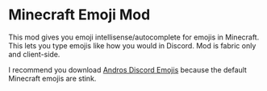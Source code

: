 # Minecraft Emoji Mod
This mod gives you emoji intellisense/autocomplete for emojis in Minecraft. This lets you type emojis like how you would in Discord. Mod is fabric only and client-side.


I recommend you download [Andros Discord Emojis](https://www.curseforge.com/minecraft/texture-packs/andros-discord-emojis) because the default Minecraft emojis are stink.